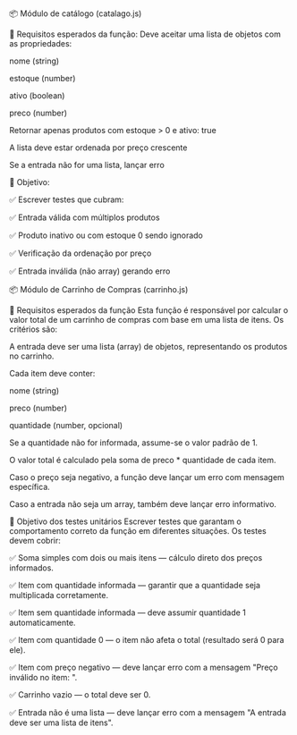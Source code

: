 📦 Módulo de catálogo (catalago.js)

🧠  Requisitos esperados da função:
Deve aceitar uma lista de objetos com as propriedades:

nome (string)

estoque (number)

ativo (boolean)

preco (number)

Retornar apenas produtos com estoque > 0 e ativo: true

A lista deve estar ordenada por preço crescente

Se a entrada não for uma lista, lançar erro



🧪 Objetivo:

✅ Escrever testes que cubram:

✅ Entrada válida com múltiplos produtos

✅ Produto inativo ou com estoque 0 sendo ignorado

✅ Verificação da ordenação por preço

✅ Entrada inválida (não array) gerando erro


📦 Módulo de Carrinho de Compras (carrinho.js)

🧠 Requisitos esperados da função
Esta função é responsável por calcular o valor total de um carrinho de compras com base em uma lista de itens. Os critérios são:

A entrada deve ser uma lista (array) de objetos, representando os produtos no carrinho.

Cada item deve conter:

nome (string)

preco (number)

quantidade (number, opcional)

Se a quantidade não for informada, assume-se o valor padrão de 1.

O valor total é calculado pela soma de preco * quantidade de cada item.

Caso o preço seja negativo, a função deve lançar um erro com mensagem específica.

Caso a entrada não seja um array, também deve lançar erro informativo.

🧪 Objetivo dos testes unitários
Escrever testes que garantam o comportamento correto da função em diferentes situações. Os testes devem cobrir:

✅ Soma simples com dois ou mais itens — cálculo direto dos preços informados.

✅ Item com quantidade informada — garantir que a quantidade seja multiplicada corretamente.

✅ Item sem quantidade informada — deve assumir quantidade 1 automaticamente.

✅ Item com quantidade 0 — o item não afeta o total (resultado será 0 para ele).

✅ Item com preço negativo — deve lançar erro com a mensagem "Preço inválido no item: <nome>".

✅ Carrinho vazio — o total deve ser 0.

✅ Entrada não é uma lista — deve lançar erro com a mensagem "A entrada deve ser uma lista de itens".